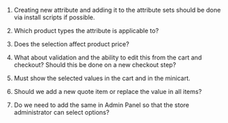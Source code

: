 1. Creating new attribute and adding it to the attribute sets should be done via install scripts if possible.

2. Which product types the attribute is applicable to?

3. Does the selection affect product price?

4. What about validation and the ability to edit this from the cart and checkout?
Should this be done on a new checkout step?

5. Must show the selected values in the cart and in the minicart.

6. Should we add a new quote item or replace the value in all items?

7. Do we need to add the same in Admin Panel so that the store administrator can select options?